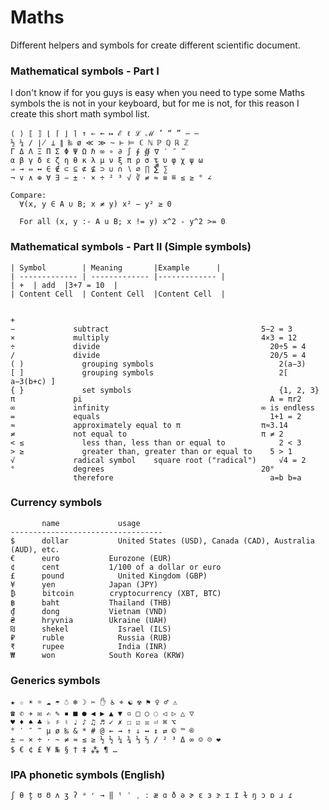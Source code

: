 # Maths
Different helpers and symbols for create different scientific document.

### Mathematical symbols - Part I 
I don't know if for you guys is easy when you need to type some Maths symbols the is not in your keyboard, but for me is not, for this reason I create this short math symbol list.
```
⟨ ⟩ ⟦ ⟧ ⌊ ⌈ ⌋ ⌉ ↑ ⇐ ← ↦ ℰ ℓ ℒ ℳ ’ “ ” – —
½ ¼ ∕ ∤ ⊥ ∥ ‰ ø ≪ ≫ ~ ⊢ ⊨ ℂ ℕ ℙ ℚ ℝ ℤ 
Γ Δ Λ Ξ Π Σ Φ Ψ Ω ℏ ∞ ∘ ∂ ∫ ∮ ∯ ∇ ′ ″ ‴ 
α β γ δ ε ζ η θ κ λ μ ν ξ π ρ σ τ υ φ χ ψ ω
⇒ → ⇔ ↔ ∈ ∉ ⊂ ⊆ ⊄ ⊈ ⊃ ∪ ∩ ∖ ∅ ∏ ∑̅̂⃗̇̈ ∑
¬ ∨ ∧ ⊕ ∀ ∃ − ± · × ÷ ² ³ √ ∛ ≠ ≈ ≡ ≝ ≤ ≥ ° ∠

Compare:
  ∀(x, y ∈ A ∪ B; x ≠ y) x² − y² ≥ 0

  For all (x, y :- A u B; x != y) x^2 - y^2 >= 0

```

### Mathematical symbols - Part II (Simple symbols)
```
| Symbol        | Meaning       |Example      |
| ------------- | ------------- |------------- |
| +  | add  |3+7 = 10  |
| Content Cell  | Content Cell  |Content Cell  |

 	       	                                
+ 	           	                                    
− 	          subtract 	                                5−2 = 3
× 	          multiply 	                                4×3 = 12
÷ 	          divide 	                                  20÷5 = 4
/ 	          divide 	                                  20/5 = 4
( ) 	        grouping symbols 	                        2(a−3)
[ ] 	        grouping symbols 	                        2[ a−3(b+c) ]
{ } 	        set symbols 	                            {1, 2, 3}
π 	          pi 	                                      A = πr2
∞ 	          infinity 	                                ∞ is endless
= 	          equals 	                                  1+1 = 2
≈             approximately equal to π                  π≈3.14
≠ 	          not equal to 	                            π ≠ 2
< ≤ 	        less than, less than or equal to 	        2 < 3
> ≥ 	        greater than, greater than or equal to 	  5 > 1
√             radical symbol 	square root ("radical") 	√4 = 2
° 	          degrees 	                                20°
              therefore  	                              a=b b=a
```

### Currency symbols
```
 	   name 	        usage
----------------------------------  
$	   dollar	        United States (USD), Canada (CAD), Australia (AUD), etc.
€	   euro	          Eurozone (EUR)
¢	   cent	          1/100 of a dollar or euro
£	   pound	        United Kingdom (GBP)
¥	   yen	          Japan (JPY)
₿	   bitcoin	      cryptocurrency (XBT, BTC)
฿	   baht	          Thailand (THB)
₫	   dong	          Vietnam (VND)
₴	   hryvnia	      Ukraine (UAH)
₪	   shekel	        Israel (ILS)
₽	   ruble	        Russia (RUB)
₹	   rupee	        India (INR)
₩	   won	          South Korea (KRW)
```

### Generics symbols
```
★ ☆ ☀ ☼ ☁ ☂ ☃ ❄ ☽ ✂ ✋ ♿ ⌖ ☯ ☢ ⚑ ♀ ♂ ⚠︎
☎ ✆ ✈ ✉ ✍ ✎ ▪ ■ ● ◀︎ ▶︎ ▲ ▼ ▫︎ □ ○ ◌ ◁︎ ▷ △ ▽
♥ ♦ ♠ ♣ ♭ ♯ ♮ ♩ ♪ ♫ ♬ ✓ ✗ ☐ ☑︎ ☒ ⏎ ⌘ ⌥
° ′ ″ ‴ µ ø ‰ & * # @ ← → ↑ ↓ ↔︎ ↕︎ ⇄ © ™ ®
± − × ÷ · ~ ≠ ≈ ≤ ≥ ½ ½ ¼ ¾ ⅓ ⅔ ∕ ² ³ Δ ∞ ☺ ☹ ❤
$ € ¢ £ ¥ № § † ‡ ⁂ ¶ …
```

### IPA phonetic symbols (English)
```
ʃ θ t̬ ʊ ʊ̈ ʌ ʒ ʔ ᵊ ʳ → ‖ ᵗ ˈ ˌ ː æ ɑ ð ə ɚ ɛ ɜ ɝ ɪ ɪ̈ ɫ ŋ ɔ ɒ ɹ ɾ
```
